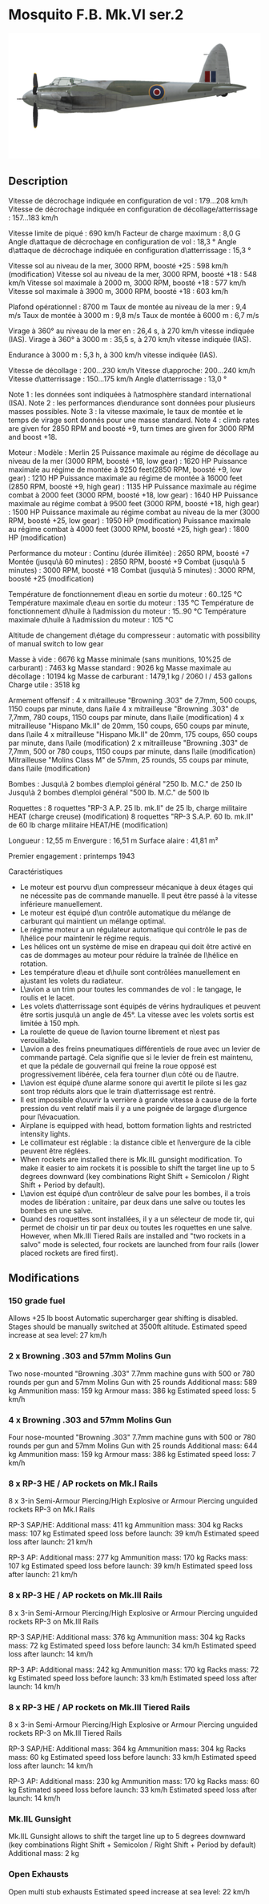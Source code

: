 ﻿# Mosquito F.B. Mk.VI ser.2

![mosquitofbmkvis2](../images/mosquitofbmkvis2.png)

## Description

Vitesse de décrochage indiquée en configuration de vol : 179...208 km/h
Vitesse de décrochage indiquée en configuration de décollage/atterrissage : 157...183 km/h

Vitesse limite de piqué : 690 km/h
Facteur de charge maximum : 8,0 G
Angle d\attaque de décrochage en configuration de vol : 18,3 °
Angle d\attaque de décrochage indiquée en configuration d\atterrissage : 15,3 °

Vitesse sol au niveau de la mer, 3000 RPM, boosté +25 : 598 km/h (modification)
Vitesse sol au niveau de la mer, 3000 RPM, boosté +18 : 548 km/h
Vitesse sol maximale à 2000 m, 3000 RPM, boosté +18 : 577 km/h
Vitesse sol maximale à 3900 m, 3000 RPM, boosté +18 : 603 km/h

Plafond opérationnel : 8700 m
Taux de montée au niveau de la mer : 9,4 m/s
Taux de montée à 3000 m : 9,8 m/s
Taux de montée à 6000 m : 6,7 m/s

Virage à 360° au niveau de la mer en : 26,4 s, à 270 km/h vitesse indiquée (IAS).
Virage à 360° à 3000 m : 35,5 s, à 270 km/h vitesse indiquée (IAS).

Endurance à 3000 m : 5,3 h, à 300 km/h vitesse indiquée (IAS).

Vitesse de décollage : 200...230 km/h
Vitesse d\approche: 200...240 km/h
Vitesse d\atterrissage : 150...175 km/h
Angle d\atterrissage : 13,0 °

Note 1 : les données sont indiquées à l\atmosphère standard international (ISA).
Note 2 : les performances d\endurance sont données pour plusieurs masses possibles.
Note 3 : la vitesse maximale, le taux de montée et le temps de virage sont donnés pour une masse standard.
Note 4 : climb rates are given for 2850 RPM and boosté +9, turn times are given for 3000 RPM and boost +18.

Moteur :
Modèle : Merlin 25
Puissance maximale au régime de décollage au niveau de la mer (3000 RPM, boosté +18, low gear) : 1620 HP
Puissance maximale au régime de montée à 9250 feet(2850 RPM, boosté +9, low gear) : 1210 HP
Puissance maximale au régime de montée à 16000 feet (2850 RPM, boosté +9, high gear) : 1135 HP
Puissance maximale au régime combat à 2000 feet (3000 RPM, boosté +18, low gear) : 1640 HP
Puissance maximale au régime combat à 9500 feet (3000 RPM, boosté +18, high gear) : 1500 HP
Puissance maximale au régime combat au niveau de la mer (3000 RPM, boosté +25, low gear) : 1950 HP (modification)
Puissance maximale au régime combat à 4000 feet (3000 RPM, boosté +25, high gear) : 1800 HP (modification)

Performance du moteur :
Continu (durée illimitée) : 2650 RPM, boosté +7
Montée (jusqu\à 60 minutes) : 2850 RPM, boosté +9
Combat (jusqu\à 5 minutes) : 3000 RPM, boosté +18
Combat (jusqu\à 5 minutes) : 3000 RPM, boosté +25 (modification)

Température de fonctionnement d\eau en sortie du moteur : 60..125 °C
Température maximale d\eau en sortie du moteur : 135 °C
Température de fonctionnement d\huile à l\admission du moteur : 15..90 °C
Température maximale d\huile à l\admission du moteur : 105 °C

Altitude de changement d\étage du compresseur : automatic with possibility of manual switch to low gear

Masse à vide : 6676 kg
Masse minimale (sans munitions, 10%25 de carburant) : 7463 kg
Masse standard : 9026 kg
Masse maximale au décollage : 10194 kg
Masse de carburant : 1479,1 kg / 2060 l / 453 gallons
Charge utile : 3518 kg

Armement offensif :
4 x mitrailleuse "Browning .303" de 7,7mm, 500 coups, 1150 coups par minute, dans l\aile
4 x mitrailleuse "Browning .303" de 7,7mm, 780 coups, 1150 coups par minute, dans l\aile (modification)
4 x mitrailleuse "Hispano Mk.II" de 20mm, 150 coups, 650 coups par minute, dans l\aile
4 x mitrailleuse "Hispano Mk.II" de 20mm, 175 coups, 650 coups par minute, dans l\aile (modification)
2 x mitrailleuse "Browning .303" de 7,7mm, 500 or 780 coups, 1150 coups par minute, dans l\aile (modification)
Mitrailleuse "Molins Class M" de 57mm, 25 rounds, 55 coups par minute, dans l\aile (modification)

Bombes :
Jusqu\à 2 bombes d\emploi général "250 lb. M.C." de 250 lb
Jusqu\à 2 bombes d\emploi général "500 lb. M.C." de 500 lb

Roquettes :
8 roquettes "RP-3 A.P. 25 lb. mk.II" de 25 lb, charge militaire HEAT (charge creuse) (modification)
8 roquettes "RP-3 S.A.P. 60 lb. mk.II" de 60 lb charge militaire HEAT/HE (modification)

Longueur : 12,55 m
Envergure : 16,51 m
Surface alaire : 41,81 m²

Premier engagement : printemps 1943

Caractéristiques
- Le moteur est pourvu d\un compresseur mécanique à deux étages qui ne nécessite pas de commande manuelle. Il peut être passé à la vitesse inférieure manuellement.
- Le moteur est équipé d\un contrôle automatique du mélange de carburant qui maintient un mélange optimal.
- Le régime moteur a un régulateur automatique qui contrôle le pas de l\hélice pour maintenir le régime requis.
- Les hélices ont un système de mise en drapeau qui doit être activé en cas de dommages au moteur pour réduire la traînée de l\hélice en rotation.
- Les température d\eau et d\huile sont contrôlées manuellement en ajustant les volets du radiateur.
- L\avion a un trim pour toutes les commandes de vol : le tangage, le roulis et le lacet.
- Les volets d\atterrissage sont équipés de vérins hydrauliques et peuvent être sortis jusqu\à un angle de 45°. La vitesse avec les volets sortis est limitée à 150 mph.
- La roulette de queue de l\avion tourne librement et n\est pas verouillable.
- L\avion a des freins pneumatiques différentiels de roue avec un levier de commande partagé. Cela signifie que si le levier de frein est maintenu, et que la pédale de gouvernail qui freine la roue opposé est progressivement libérée, cela fera tourner d\un côté ou de l\autre.
- L\avion est équipé d\une alarme sonore qui avertit le pilote si les gaz sont trop réduits alors que le train d\atterrissage est rentré.
- Il est impossible d\ouvrir la verrière à grande vitesse à cause de la forte pression du vent relatif mais il y a une poignée de largage d\urgence pour l\évacuation.
- Airplane is equipped with head, bottom formation lights and restricted intensity lights.
- Le collimateur est réglable : la distance cible et l\envergure de la cible peuvent être réglées.
- When rockets are installed there is Mk.IIL gunsight modification. To make it easier to aim rockets it is possible to shift the target line up to 5 degrees downward (key combinations Right Shift + Semicolon / Right Shift + Period by default).
- L\avion est équipé d\un contrôleur de salve pour les bombes, il a trois modes de libération : unitaire, par deux dans une salve ou toutes les bombes en une salve.
- Quand des roquettes sont installées, il y a un sélecteur de mode tir, qui permet de choisir un tir par deux ou toutes les roquettes en une salve. However, when Mk.III Tiered Rails are installed and "two rockets in a salvo" mode is selected, four rockets are launched from four rails (lower placed rockets are fired first).

## Modifications


### 150 grade fuel

Allows +25 lb boost
Automatic supercharger gear shifting is disabled. Stages should be manually switched at 3500ft altitude.
Estimated speed increase at sea level: 27 km/h

### 2 x Browning .303 and 57mm Molins Gun

Two nose-mounted "Browning .303" 7.7mm machine guns with 500 or 780 rounds per gun and 57mm Molins Gun with 25 rounds
Additional mass: 589 kg
Ammunition mass: 159 kg
Armour mass: 386 kg
Estimated speed loss: 5 km/h

### 4 x Browning .303 and 57mm Molins Gun

Four nose-mounted "Browning .303" 7.7mm machine guns with 500 or 780 rounds per gun and 57mm Molins Gun with 25 rounds
Additional mass: 644 kg
Ammunition mass: 159 kg
Armour mass: 386 kg
Estimated speed loss: 7 km/h﻿

### 8 х RP-3 HE / AP rockets on Mk.I Rails

8 х 3-in Semi-Armour Piercing/High Explosive or Armour Piercing unguided rockets RP-3 on Mk.I Rails

RP-3 SAP/HE:
Additional mass: 411 kg
Ammunition mass: 304 kg
Racks mass: 107 kg
Estimated speed loss before launch: 39 km/h
Estimated speed loss after launch: 21 km/h

RP-3 AP:
Additional mass: 277 kg
Ammunition mass: 170 kg
Racks mass: 107 kg
Estimated speed loss before launch: 39 km/h
Estimated speed loss after launch: 21 km/h﻿

### 8 х RP-3 HE / AP rockets on Mk.III Rails

8 х 3-in Semi-Armour Piercing/High Explosive or Armour Piercing unguided rockets RP-3 on Mk.III Rails

RP-3 SAP/HE:
Additional mass: 376 kg
Ammunition mass: 304 kg
Racks mass: 72 kg
Estimated speed loss before launch: 34 km/h
Estimated speed loss after launch: 14 km/h

RP-3 AP:
Additional mass: 242 kg
Ammunition mass: 170 kg
Racks mass: 72 kg
Estimated speed loss before launch: 33 km/h
Estimated speed loss after launch: 14 km/h﻿

### 8 х RP-3 HE / AP rockets on Mk.III Tiered Rails

8 х 3-in Semi-Armour Piercing/High Explosive or Armour Piercing unguided rockets RP-3 on Mk.III Tiered Rails

RP-3 SAP/HE:
Additional mass: 364 kg
Ammunition mass: 304 kg
Racks mass: 60 kg
Estimated speed loss before launch: 33 km/h
Estimated speed loss after launch: 14 km/h

RP-3 AP:
Additional mass: 230 kg
Ammunition mass: 170 kg
Racks mass: 60 kg
Estimated speed loss before launch: 33 km/h
Estimated speed loss after launch: 14 km/h

### Mk.IIL Gunsight

Mk.IIL Gunsight allows to shift the target line up to 5 degrees downward (key combinations Right Shift + Semicolon / Right Shift + Period by default)
Additional mass: 2 kg

### Open Exhausts

Open multi stub exhausts
Estimated speed increase at sea level: 22 km/h
